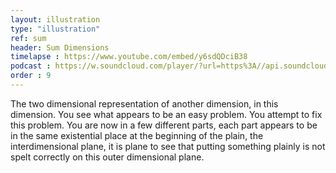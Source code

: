 ```yaml
---
layout: illustration
type: "illustration"
ref: sum
header: Sum Dimensions
timelapse : https://www.youtube.com/embed/y6sdQDciB38
podcast : https://w.soundcloud.com/player/?url=https%3A//api.soundcloud.com/tracks/216349075
order : 9
---
```


The two dimensional representation of another dimension, in this dimension. You see what appears to be an easy problem. You attempt to fix this problem. You are now in a few different parts, each part appears to be in the same existential place at the beginning of the plain, the interdimensional plane, it is plane to see that putting something plainly is not spelt correctly on this outer dimensional plane. <!-- Some of those parts, your parts, your body parts, are inside a multicoloured xenomorph placed within the internets to bring peace and love back to all the things, not just things, but the things. Whenever you see a problem as an opportunity always remember to check that you are wearing trousers, your problems may be only starting. -->

